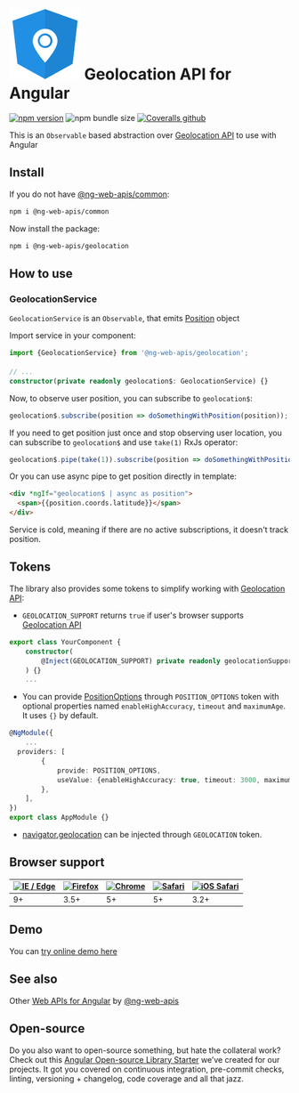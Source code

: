 # ![ng-web-apis logo](https://raw.githubusercontent.com/Tinkoff/ng-web-apis/main/libs/geolocation/logo.svg) Geolocation API for Angular

[![npm version](https://img.shields.io/npm/v/@ng-web-apis/geolocation.svg)](https://npmjs.com/package/@ng-web-apis/geolocation)
![npm bundle size](https://img.shields.io/bundlephobia/minzip/@ng-web-apis/geolocation)
[![Coveralls github](https://img.shields.io/coveralls/github/ng-web-apis/geolocation)](https://coveralls.io/github/ng-web-apis/geolocation?branch=master)

This is an `Observable` based abstraction over
[Geolocation API](https://developer.mozilla.org/en-US/docs/Web/API/Geolocation_API) to use with Angular

## Install

If you do not have [@ng-web-apis/common](https://github.com/tinkoff/ng-web-apis/tree/main/libs/common):

```bash
npm i @ng-web-apis/common
```

Now install the package:

```bash
npm i @ng-web-apis/geolocation
```

## How to use

### GeolocationService

`GeolocationService` is an `Observable`, that emits
[Position](https://developer.mozilla.org/en-US/docs/Web/API/GeolocationPosition) object

Import service in your component:

```ts
import {GeolocationService} from '@ng-web-apis/geolocation';

// ...
constructor(private readonly geolocation$: GeolocationService) {}
```

Now, to observe user position, you can subscribe to `geolocation$`:

```ts
geolocation$.subscribe(position => doSomethingWithPosition(position));
```

If you need to get position just once and stop observing user location, you can subscribe to `geolocation$` and use
`take(1)` RxJs operator:

```ts
geolocation$.pipe(take(1)).subscribe(position => doSomethingWithPosition(position));
```

Or you can use async pipe to get position directly in template:

```html
<div *ngIf="geolocation$ | async as position">
  <span>{{position.coords.latitude}}</span>
</div>
```

Service is cold, meaning if there are no active subscriptions, it doesn't track position.

## Tokens

The library also provides some tokens to simplify working with
[Geolocation API](https://developer.mozilla.org/en-US/docs/Web/API/Geolocation_API):

- `GEOLOCATION_SUPPORT` returns `true` if user's browser supports
  [Geolocation API](https://developer.mozilla.org/en-US/docs/Web/API/Geolocation_API)

```ts
export class YourComponent {
    constructor(
        @Inject(GEOLOCATION_SUPPORT) private readonly geolocationSupport: boolean
    ) {}
    ...
```

- You can provide [PositionOptions](https://developer.mozilla.org/en-US/docs/Web/API/PositionOptions) through
  `POSITION_OPTIONS` token with optional properties named `enableHighAccuracy`, `timeout` and `maximumAge`. It uses `{}`
  by default.

```ts
@NgModule({
    ...
  providers: [
        {
            provide: POSITION_OPTIONS,
            useValue: {enableHighAccuracy: true, timeout: 3000, maximumAge: 1000},
        },
    ],
})
export class AppModule {}
```

- [navigator.geolocation](https://developer.mozilla.org/ru/docs/Web/API/Navigator/geolocation) can be injected through
  `GEOLOCATION` token.

## Browser support

| [<img src="https://raw.githubusercontent.com/alrra/browser-logos/master/src/edge/edge_48x48.png" alt="IE / Edge" width="24px" height="24px" />](http://godban.github.io/browsers-support-badges/)<br/> | [<img src="https://raw.githubusercontent.com/alrra/browser-logos/master/src/firefox/firefox_48x48.png" alt="Firefox" width="24px" height="24px" />](http://godban.github.io/browsers-support-badges/)<br/> | [<img src="https://raw.githubusercontent.com/alrra/browser-logos/master/src/chrome/chrome_48x48.png" alt="Chrome" width="24px" height="24px" />](http://godban.github.io/browsers-support-badges/)<br/> | [<img src="https://raw.githubusercontent.com/alrra/browser-logos/master/src/safari/safari_48x48.png" alt="Safari" width="24px" height="24px" />](http://godban.github.io/browsers-support-badges/)<br/> | [<img src="https://raw.githubusercontent.com/alrra/browser-logos/master/src/safari-ios/safari-ios_48x48.png" alt="iOS Safari" width="24px" height="24px" />](http://godban.github.io/browsers-support-badges/)<br/> |
| ------------------------------------------------------------------------------------------------------------------------------------------------------------------------------------------------------ | ---------------------------------------------------------------------------------------------------------------------------------------------------------------------------------------------------------- | ------------------------------------------------------------------------------------------------------------------------------------------------------------------------------------------------------- | ------------------------------------------------------------------------------------------------------------------------------------------------------------------------------------------------------- | ------------------------------------------------------------------------------------------------------------------------------------------------------------------------------------------------------------------- |
| 9+                                                                                                                                                                                                     | 3.5+                                                                                                                                                                                                       | 5+                                                                                                                                                                                                      | 5+                                                                                                                                                                                                      | 3.2+                                                                                                                                                                                                                |

## Demo

You can [try online demo here](https://tinkoff.github.io/ng-web-apis/geolocation)

## See also

Other [Web APIs for Angular](https://tinkoff.github.io/ng-web-apis/) by
[@ng-web-apis](https://github.com/tinkoff/ng-web-apis)

## Open-source

Do you also want to open-source something, but hate the collateral work? Check out this
[Angular Open-source Library Starter](https://github.com/TinkoffCreditSystems/angular-open-source-starter) we’ve created
for our projects. It got you covered on continuous integration, pre-commit checks, linting, versioning + changelog, code
coverage and all that jazz.
